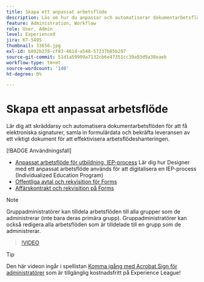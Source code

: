 ```yaml
---
title: Skapa ett anpassat arbetsflöde
description: Läs om hur du anpassar och automatiserar dokumentarbetsflöden för att snabbt få elektroniska signaturer och samla in formulärdata
feature: Administration, Workflow
role: User, Admin
level: Experienced
jira: KT-5495
thumbnail: 33656.jpg
exl-id: b892b278-cf83-461d-a548-57237b85b297
source-git-commit: 51d1a59999a7132cb6e47351cc39a93d9a38eaeb
workflow-type: tm+mt
source-wordcount: '140'
ht-degree: 0%

---
```


# Skapa ett anpassat arbetsflöde

Lär dig att skräddarsy och automatisera dokumentarbetsflöden för att få elektroniska signaturer, samla in formulärdata och bekräfta leveransen av ett viktigt dokument för att effektivisera arbetsflödeshanteringen.

[!BADGE Användningsfall]

* [Anpassat arbetsflöde för utbildning, IEP-process](https://experienceleague.adobe.com/docs/document-cloud-learn/sign-learning-hub/expand/recipes/edu/usecase-edu-iep.html?lang=en)
Lär dig hur Designer med ett anpassat arbetsflöde används för att digitalisera en IEP-process (Individualized Education Program)
* [Offentliga avtal och rekvisition för Forms](https://experienceleague.adobe.com/docs/document-cloud-learn/sign-learning-hub/expand/recipes/gov/usecasegovcontracts.html?lang=en)
* [Affärskontrakt och rekvisition på Forms](https://experienceleague.adobe.com/docs/document-cloud-learn/sign-learning-hub/expand/recipes/com/usecasecomcontracts.html?lang=en)

>[!NOTE]
>
>Gruppadministratörer kan tilldela arbetsflöden till alla grupper som de administrerar (inte bara deras primära grupp). Gruppadministratörer kan också redigera alla arbetsflöden som är tilldelade till en grupp som de administrerar.

>[!VIDEO](https://video.tv.adobe.com/v/33656?quality=12&learn=on&hidetitle=true)

>[!TIP]
>
>Den här videon ingår i spellistan [Komma igång med Acrobat Sign för administratörer](https://experienceleague.adobe.com/en/playlists/acrobat-sign-get-started-administrators) som är tillgänglig kostnadsfritt på Experience League!
